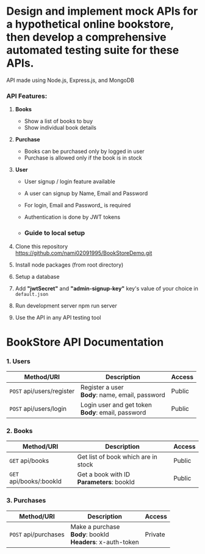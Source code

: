 # Design and implement mock APIs for a hypothetical online bookstore, then develop a comprehensive automated testing suite for these APIs.

API made using Node.js, Express.js, and MongoDB

### API Features:

1. **Books**
   - Show a list of books to buy
   - Show individual book details
2. **Purchase**
   - Books can be purchased only by logged in user
   - Purchase is allowed only if the book is in stock

3. **User**
   - User signup / login feature available
   - A  user can signup by Name, Email and Password
   - For login, Email and Password_ is required
   - Authentication is done by JWT tokens


    - ### Guide to local setup

1. Clone this repository
  https://github.com/nami02091995/BookStoreDemo.git
2. Install node packages (from root directory)
3. Setup a database 
4. Add **"jwtSecret"** and **"admin-signup-key"** key's value of your choice in `default.json`
5. Run development server
   npm run server
7. Use the API in any  API testing tool





# BookStore API Documentation

### 1. Users

| Method/URI                | Description                                                                               | Access |
| ------------------------- | ----------------------------------------------------------------------------------------- | ------ |
| `POST` api/users/register | Register a user <br> **Body**: name, email, password                                      | Public |
| `POST` api/users/login    | Login user and get token <br> **Body**: email, password                                   | Public |


### 2. Books

| Method/URI                 | Description                                                                                                              | Access               |
| -------------------------- | ------------------------------------------------------------------------------------------------------------------------ | -------------------- |
| `GET` api/books            | Get list of book which are in stock                                                                                      | Public               |
| `GET` api/books/:bookId    | Get a book with ID <br> **Parameters**: bookId                                                                           | Public               |

### 3. Purchases

| Method/URI                         | Description                                                                              | Access  |
| ---------------------------------- | ---------------------------------------------------------------------------------------- | ------- |
| `POST` api/purchases               | Make a purchase <br> **Body**: bookId <br> **Headers**: x-auth-token                     | Private |



